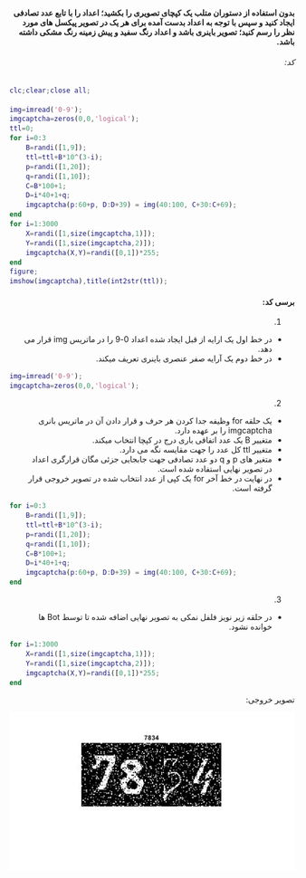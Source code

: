 <div dir="rtl">

#### بدون استفاده از دستوران متلب یک کپچای تصویری را بکشید؛ اعداد را با تابع عدد تصادفی ایجاد کنید و سپس با توجه به اعداد بدست آمده برای هر یک در تصویر پیکسل های مورد نظر را رسم کنید؛ تصویر باینری باشد و اعداد رنگ سفید و پیش زمینه رنگ مشکی داشته باشد. <br />



###### کد:
</div>

```matlab
clc;clear;close all;

img=imread('0-9');
imgcaptcha=zeros(0,0,'logical');
ttl=0;
for i=0:3
    B=randi([1,9]);
    ttl=ttl+B*10^(3-i);
    p=randi([1,20]);
    q=randi([1,10]);
    C=B*100+1;
    D=i*40+1+q;
    imgcaptcha(p:60+p, D:D+39) = img(40:100, C+30:C+69);
end    
for i=1:3000
    X=randi([1,size(imgcaptcha,1)]);
    Y=randi([1,size(imgcaptcha,2)]);
    imgcaptcha(X,Y)=randi([0,1])*255;
end
figure;
imshow(imgcaptcha),title(int2str(ttl));

```

<div dir="rtl">

#### برسی کد:
1.
- در خط اول یک ارایه از قبل ایجاد شده اعداد 0-9 را در ماتریس img قرار می دهد.
- در خط دوم یک آرایه صفر عنصری باینری تعریف میکند. 
  </div>

```matlab
img=imread('0-9');
imgcaptcha=zeros(0,0,'logical');
```
<div dir="rtl">

2.
- یک حلقه for وظیفه جدا کردن هر حرف و قرار دادن آن در ماتریس بانری imgcaptcha را بر عهده دارد.
- متغییر B یک عدد اتفاقی باری درج در کپچا انتخاب میکند.
- متغییر ttl کل عدد را جهت مقایسه نگه می دارد.
- متغیر های p و q دو عدد تصادفی جهت جابجایی جزئی مگان قرارگری اعداد در تصویر نهایی استفاده شده است.
- در نهایت در خط آخر for یک کپی از عدد انتخاب شده در تصویر خروجی قرار گرفته است.
</div>

```matlab
for i=0:3
    B=randi([1,9]);
    ttl=ttl+B*10^(3-i);
    p=randi([1,20]);
    q=randi([1,10]);
    C=B*100+1;
    D=i*40+1+q;
    imgcaptcha(p:60+p, D:D+39) = img(40:100, C+30:C+69);
end    
```

<div dir="rtl">

3.
- در حلقه زیر نویز فلفل نمکی به تصویر نهایی اضافه شده تا توسط Bot ها خوانده نشود.

</div>

```matlab
for i=1:3000
    X=randi([1,size(imgcaptcha,1)]);
    Y=randi([1,size(imgcaptcha,2)]);
    imgcaptcha(X,Y)=randi([0,1])*255;
end
```

<div dir="rtl">
تصویر خروجی:<br />
</div>

![Image of Yaktocat](image.jpg)
